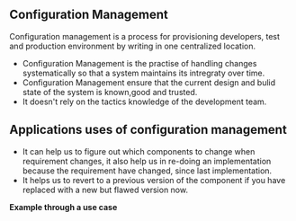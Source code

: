 ## Configuration Management
Configuration management is a process for provisioning developers, test and production environment by writing in one centralized location.</br>

 - Configuration Management is the practise of handling changes systematically so that a system maintains its intregraty over time.
 -  Configuration Management  ensure that the current design and bulid state of the system is known,good and trusted.
 - It doesn't rely on the tactics knowledge of the development team.

## Applications uses of configuration management

 - It can help us to figure out which components to change when requirement changes, it also help us in re-doing an implementation because the requirement have changed, since last implementation.
 - It helps us to revert to a previous version of the component if you have replaced with a new but flawed version now.
 
 **Example through a use case** 


